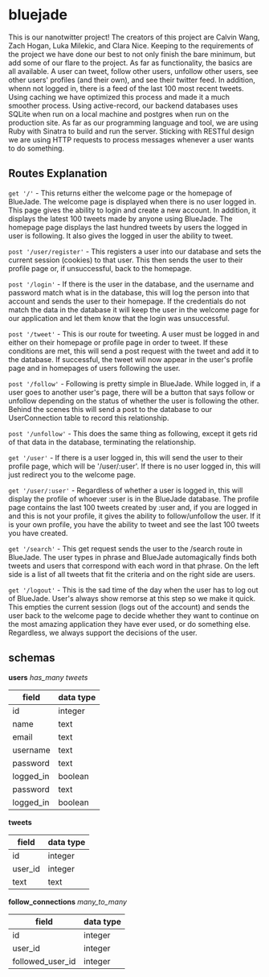 # bluejade
This is our nanotwitter project! The creators of this project are Calvin Wang, Zach Hogan, Luka Milekic, and Clara Nice. Keeping to the requirements of the project we have done our best to  not only finish the bare minimum, but add some of our flare to the project.  As far as functionality, the basics are all available.  A user can tweet, follow other users, unfollow other users, see other users' profiles (and their own), and see their twitter feed.  In addition, whenn not logged in, there is a feed of the last 100 most recent tweets.  Using caching we have optimized this process and made it a much smoother process. Using active-record, our backend databases uses SQLite when run on a local machine and postgres when run on the production site. As far as our programming language and tool, we are using Ruby with Sinatra to build and run the server.
Sticking with RESTful design we are using HTTP requests to process messages whenever a user wants to do something. 

## Routes Explanation

`get '/'` - This returns either the welcome page or the homepage of BlueJade.  The welcome page is displayed when there is no user logged in.  This page gives the ability to login and create a new account.  In addition, it displays the latest 100 tweets made by anyone using BlueJade.  The homepage page displays the last hundred tweets by users the logged in user is following.  It also gives the logged in user the ability to tweet.

`post '/user/register'` - This registers a user into our database and sets the current session (cookies) to that user.  This then sends the user to their profile page or, if unsuccessful, back to the homepage.

`post '/login'` - If there is the user in the database, and the username and password match what is in the database, this will log the person into that account and sends the user to their homepage.  If the credentials do not match the data in the database it will keep the user in the welcome page for our application and let them know that the login was unsuccessful. 

`post '/tweet'` - This is our route for tweeting.  A user must be logged in and either on their homepage or profile page in order to tweet.  If these conditions are met, this will send a post request with the tweet and add it to the database.  If successful, the tweet will now appear in the user's profile page and in homepages of users following the user.

`post '/follow'` - Following is pretty simple in BlueJade.  While logged in, if a user goes to another user's page, there will be a button that says follow or unfollow depending on the status of whether the user is following the other.  Behind the scenes this will send a post to the database to our UserConnection table to record this relationship.

`post '/unfollow'` - This does the same thing as following, except it gets rid of that data in the database, terminating the relationship.

`get '/user'` - If there is a user logged in, this will send the user to their profile page, which will be '/user/:user'.  If there is no user logged in, this will just redirect you to the welcome page.

`get '/user/:user'` - Regardless of whether a user is logged in, this will display the profile of whoever :user is in the BlueJade database.  The profile page contains the last 100 tweets created by :user and, if you are logged in and this is not your profile, it gives the ability to follow/unfollow the user.  If it is your own profile, you have the ability to tweet and see the last 100 tweets you have created.

`get '/search'` - This get request sends the user to the /search route in BlueJade.  The user types in phrase and BlueJade automagically finds both tweets and users that correspond with each word in that phrase.  On the left side is a list of all tweets that fit the criteria and on the right side are users.

`get '/logout'` - This is the sad time of the day when the user has to log out of BlueJade.  User's always show remorse at this step so we make it quick.  This empties the current session (logs out of the account) and sends the user back to the welcome page to decide whether they want to continue on the most amazing application they have ever used, or do something else. Regardless, we always support the decisions of the user.

## schemas

__users__
_has_many tweets_

field | data type
----- | -----
id | integer
name | text
email | text
username | text
password | text
logged_in | boolean
password | text
logged_in | boolean

__tweets__

field | data type
----- | -----
id | integer
user_id | integer
text | text

__follow_connections__
_many_to_many_

field | data type
----- | -----
id | integer
user_id | integer
followed_user_id | integer

